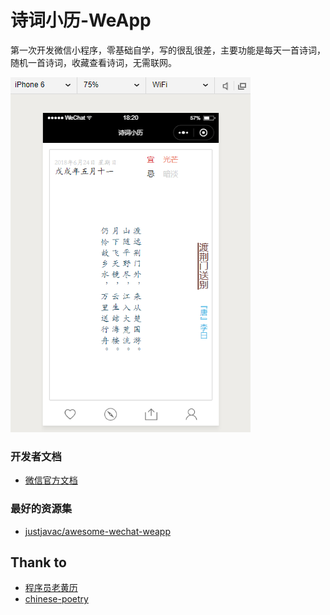 # 诗词小历-WeApp



第一次开发微信小程序，零基础自学，写的很乱很差，主要功能是每天一首诗词，随机一首诗词，收藏查看诗词，无需联网。


![](https://github.com/JoJocoder/-/blob/master/ui.png)




### 开发者文档 ###

- [微信官方文档](https://mp.weixin.qq.com/debug/wxadoc/dev/)

### 最好的资源集 ###

- [justjavac/awesome-wechat-weapp](https://github.com/justjavac/awesome-wechat-weapp)


## Thank to
- [程序员老黄历](https://github.com/xujinyang/CoderCalendar-WeApp)
- [chinese-poetry](https://github.com/chinese-poetry/chinese-poetry)


